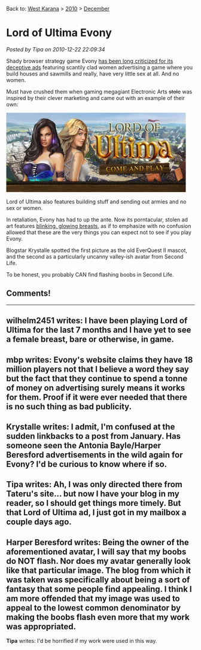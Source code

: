 Back to: [West Karana](/posts/westkarana.md) > [2010](/posts/2010/westkarana.md) > [December](./westkarana.md)
# Lord of Ultima Evony

*Posted by Tipa on 2010-12-22 22:09:34*

Shady browser strategy game Evony [has been long criticized for its deceptive ads](http://www.lazygamer.net/a-history-of-evony-ads-the-insanity-continues/) featuring scantily clad women advertising a game where you build houses and sawmills and really, have very little sex at all. And no women.

Must have crushed them when gaming megagiant Electronic Arts ~~stole~~ was inspired by their clever marketing and came out with an example of their own:

![](../../../uploads/2010/12/lordultima-480x212.jpg "Lord of Ultima")

Lord of Ultima also features building stuff and sending out armies and no sex or women.

In retaliation, Evony has had to up the ante. Now its porntacular, stolen ad art features [blinking, glowing breasts](http://divagoth.com/2010/01/25/evony-steals-artwork-from-soe-adds-blinky-tits-to-the-mix/), as if to emphasize with no confusion allowed that these are the very things you can expect not to see if you play Evony.

Blogstar Krystalle spotted the first picture as the old EverQuest II mascot, and the second as a particularly uncanny valley-ish avatar from Second Life.

To be honest, you probably CAN find flashing boobs in Second Life.
## Comments!
---
**wilhelm2451** writes: I have been playing Lord of Ultima for the last 7 months and I have yet to see a female breast, bare or otherwise, in game.
---
**mbp** writes: Evony's website claims they have 18 million players not that I believe a word they say but the fact that they continue to spend a tonne of money on advertising surely means it works for them. Proof if it were ever needed that there is no such thing as bad publicity.
---
**Krystalle** writes: I admit, I'm confused at the sudden linkbacks to a post from January. Has someone seen the Antonia Bayle/Harper Beresford advertisements in the wild again for Evony? I'd be curious to know where if so.
---
**Tipa** writes: Ah, I was only directed there from Tateru's site... but now I have your blog in my reader, so I should get things more timely. But that Lord of Ultima ad, I just got in my mailbox a couple days ago.
---
**Harper Beresford** writes: Being the owner of the aforementioned avatar, I will say that my boobs do NOT flash. Nor does my avatar generally look like that particular image. The blog from which it was taken was specifically about being a sort of fantasy that some people find appealing. I think I am more offended that my image was used to appeal to the lowest common denominator by making the boobs flash even more that my work was appropriated.
---
**Tipa** writes: I'd be horrified if my work were used in this way.
